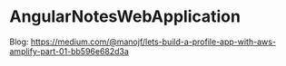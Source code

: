 # AngularNotesWebApplication
Blog: 
https://medium.com/@manojf/lets-build-a-profile-app-with-aws-amplify-part-01-bb596e682d3a
